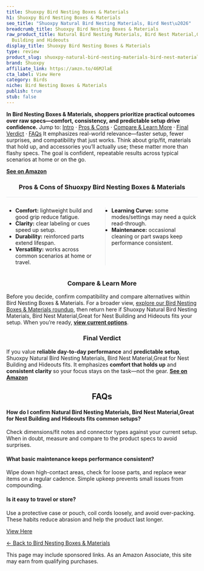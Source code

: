 ```yaml
---
title: Shuoxpy Bird Nesting Boxes & Materials
h1: Shuoxpy Bird Nesting Boxes & Materials
seo_title: "Shuoxpy Natural Bird Nesting Materials, Bird Nest\u2026"
breadcrumb_title: Shuoxpy Bird Nesting Boxes & Materials
raw_product_title: Natural Bird Nesting Materials, Bird Nest Material,Great for Nest
  Building and Hideouts
display_title: Shuoxpy Bird Nesting Boxes & Materials
type: review
product_slug: shuoxpy-natural-bird-nesting-materials-bird-nest-material-great-for-nes-9092eaf8
brand: Shuoxpy
affiliate_link: https://amzn.to/46MJlaE
cta_label: View Here
category: Birds
niche: Bird Nesting Boxes & Materials
publish: true
stub: false
---
```


<div id="intro" class="full-width"><p><strong>In Bird Nesting Boxes & Materials, shoppers prioritize practical outcomes over raw specs&mdash;comfort, consistency, and predictable setup drive confidence.</strong> Jump to: <a href="#intro">Intro</a> · <a href="#pros-cons">Pros &amp; Cons</a> · <a href="#compare-more">Compare &amp; Learn More</a> · <a href="#verdict">Final Verdict</a> · <a href="#faqs">FAQs</a> It emphasizes real-world relevance&mdash;faster setup, fewer surprises, and compatibility that just works. Think about grip/fit, materials that hold up, and accessories you’ll actually use; these matter more than flashy specs. The goal is confident, repeatable results across typical scenarios at home or on the go.</p><p><a href="https://amzn.to/46MJlaE" rel="nofollow sponsored noopener" target="_blank"><strong>See on Amazon</strong></a></p></div>
<h3 id="pros-cons" style="text-align:center;">Pros &amp; Cons of Shuoxpy Bird Nesting Boxes & Materials</h3>
<div class="pc-grid" style="display:grid;grid-template-columns:1fr 1fr;gap:16px;border-top:1px solid #e5e7eb;padding-top:12px;">
  <ul>
    <li><strong>Comfort:</strong> lightweight build and good grip reduce fatigue.</li>
    <li><strong>Clarity:</strong> clear labeling or cues speed up setup.</li>
    <li><strong>Durability:</strong> reinforced parts extend lifespan.</li>
    <li><strong>Versatility:</strong> works across common scenarios at home or travel.</li>
  </ul>
  <ul style="border-left:1px solid #e5e7eb;padding-left:16px;">
    <li><strong>Learning Curve:</strong> some modes/settings may need a quick read-through.</li>
    <li><strong>Maintenance:</strong> occasional cleaning or part swaps keep performance consistent.</li>
  </ul>
</div>


<h3 id="compare-more" style="text-align:center;">Compare &amp; Learn More</h3>
<p>Before you decide, confirm compatibility and compare alternatives within Bird Nesting Boxes & Materials. For a broader view, <a href="#">explore our Bird Nesting Boxes & Materials roundup</a>, then return here if Shuoxpy Natural Bird Nesting Materials, Bird Nest Material,Great for Nest Building and Hideouts fits your setup. When you’re ready, <a href="https://amzn.to/46MJlaE" rel="nofollow sponsored noopener" target="_blank"><strong>view current options</strong></a>.</p>

<h3 id="verdict" style="text-align:center;">Final Verdict</h3>
<p>If you value <strong>reliable day-to-day performance</strong> and <strong>predictable setup</strong>, Shuoxpy Natural Bird Nesting Materials, Bird Nest Material,Great for Nest Building and Hideouts fits. It emphasizes <strong>comfort that holds up</strong> and <strong>consistent clarity</strong> so your focus stays on the task&mdash;not the gear. <a href="https://amzn.to/46MJlaE" rel="nofollow sponsored noopener" target="_blank"><strong>See on Amazon</strong></a></p>

<h2 id="faqs" style="text-align:center;">FAQs</h2>
<h4><strong>How do I confirm Natural Bird Nesting Materials, Bird Nest Material,Great for Nest Building and Hideouts fits common setups?</strong></h4>
<p>Check dimensions/fit notes and connector types against your current setup. When in doubt, measure and compare to the product specs to avoid surprises.</p>
<h4><strong>What basic maintenance keeps performance consistent?</strong></h4>
<p>Wipe down high-contact areas, check for loose parts, and replace wear items on a regular cadence. Simple upkeep prevents small issues from compounding.</p>
<h4><strong>Is it easy to travel or store?</strong></h4>
<p>Use a protective case or pouch, coil cords loosely, and avoid over-packing. These habits reduce abrasion and help the product last longer.</p>

<p><a class="btn" href="https://amzn.to/46MJlaE" target="_blank" rel="nofollow sponsored noopener">View Here</a></p>
<p><a href="/roundups/birds/bird-nesting-boxes-materials/">← Back to Bird Nesting Boxes & Materials</a></p>
<aside class="disclosure">This page may include sponsored links. As an Amazon Associate, this site may earn from qualifying purchases.</aside>
